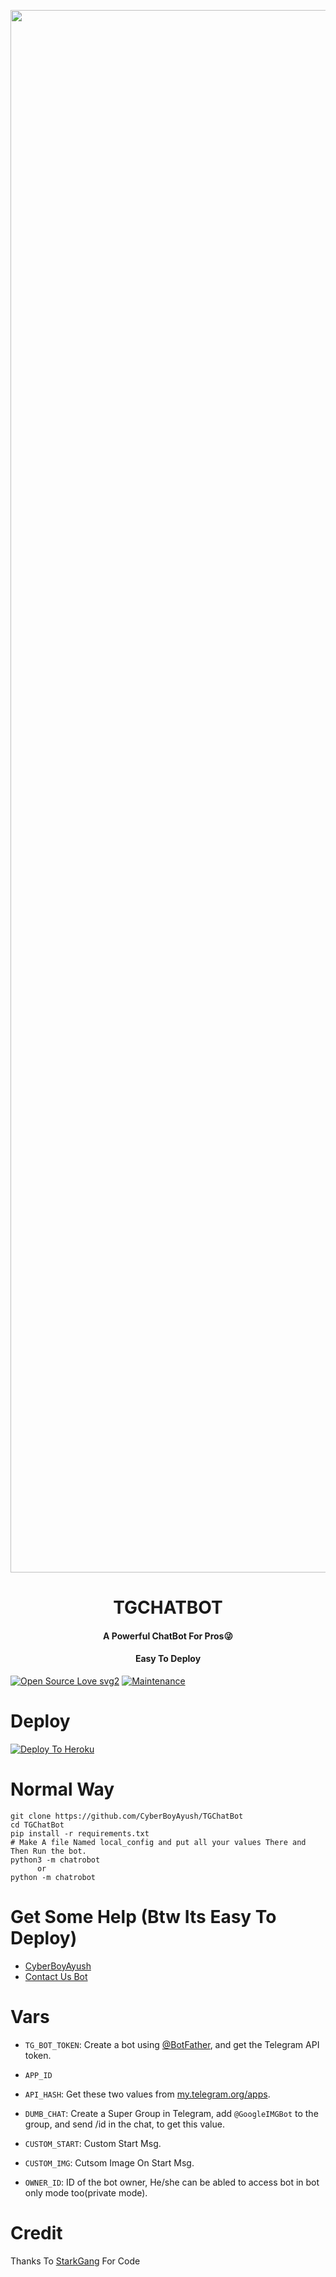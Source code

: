 <p align="center"><a href="https://t.me/AyushBots"><img src="https://i.imgur.com/PWiznz1.png" width="2500"></a></p>
<h1 align="center"><b>TGCHATBOT</b></h1>
<h4 align="center">A Powerful ChatBot For Pros😜</h4>
<h4 align="center">Easy To Deploy</h4>

[![Open Source Love svg2](https://badges.frapsoft.com/os/v2/open-source.svg?v=103)](https://github.com/CyberBoyAyush/TGChatBot)
[![Maintenance](https://img.shields.io/badge/Maintained%3F-yes-green.svg)](https://github.com/CyberBoyAyush/TGChatBot)

# Deploy
[![Deploy To Heroku](https://www.herokucdn.com/deploy/button.svg)](https://heroku.com/deploy?template=https://github.com/CyberBoyAyush/TGChatBot)

# Normal Way
```python3
git clone https://github.com/CyberBoyAyush/TGChatBot
cd TGChatBot
pip install -r requirements.txt
# Make A file Named local_config and put all your values There and Then Run the bot.
python3 -m chatrobot
      or
python -m chatrobot
```
# Get Some Help (Btw Its Easy To Deploy)
* [CyberBoyAyush](https://telegram.me/CyberBoyAyush)
* [Contact Us Bot](https://telegram.me/cyberboyayushbot)

# Vars
* `TG_BOT_TOKEN`: Create a bot using [@BotFather](https://telegram.dog/BotFather), and get the Telegram API token.

* `APP_ID`
* `API_HASH`: Get these two values from [my.telegram.org/apps](https://my.telegram.org/apps).

* `DUMB_CHAT`: Create a Super Group in Telegram, add `@GoogleIMGBot` to the group, and send /id in the chat, to get this value.

* `CUSTOM_START`: Custom Start Msg.

* `CUSTOM_IMG`: Cutsom Image On Start Msg.

* `OWNER_ID`: ID of the bot owner, He/she can be abled to access bot in bot only mode too(private mode).

# Credit
Thanks To [StarkGang](https://GitHub.com/StarkGang) For Code
